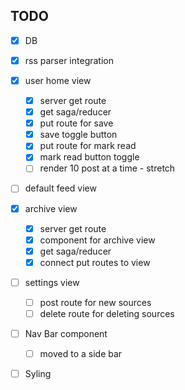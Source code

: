 
## TODO

- [x] DB

- [x] rss parser integration

- [x] user home view
    - [x] server get route
    - [x] get saga/reducer
    - [x] put route for save
    - [x] save toggle button
    - [x] put route for mark read
    - [x] mark read button toggle
    - [ ] render 10 post at a time - stretch
- [ ] default feed view

- [x] archive view
    - [x] server get route
    - [x] component for archive view 
    - [x] get saga/reducer
    - [x] connect put routes to view

- [ ] settings view
    - [ ] post route for new sources 
    - [ ] delete route for deleting sources

- [ ] Nav Bar component
    - [ ] moved to a side bar

- [ ] Syling 
